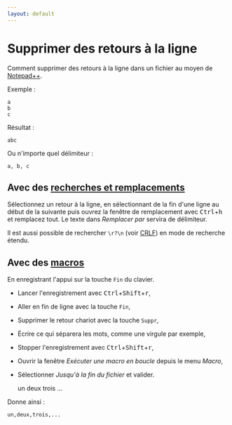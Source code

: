 ```yaml
---
layout: default
---
```

# Supprimer des retours à la ligne

Comment supprimer des retours à la ligne dans un fichier au moyen de [Notepad++](notepad++.md).

Exemple :

    a
    b
    c

Résultat :

    abc

Ou n'importe quel délimiteur :

    a, b, c

## Avec des [recherches et remplacements](recherches-et-remplacements.md)

Sélectionnez un retour à la ligne, en sélectionnant de la fin d'une ligne au début de la suivante puis ouvrez la fenêtre de remplacement avec <kbd>Ctrl</kbd>+<kbd>h</kbd> et remplacez tout. Le texte dans *Remplacer par* servira de délimiteur.

Il est aussi possible de rechercher `\r?\n` (voir [CRLF](https://fr.wikipedia.org/wiki/Carriage_Return_Line_Feed)) en mode de recherche étendu.

## Avec des [macros](macros.md)

En enregistrant l'appui sur la touche `Fin` du clavier.

- Lancer l'enregistrement avec <kbd>Ctrl</kbd>+<kbd>Shift</kbd>+<kbd>r</kbd>,
- Aller en fin de ligne avec la touche `Fin`,
- Supprimer le retour chariot avec la touche `Suppr`,
- Écrire ce qui séparera les mots, comme une virgule par exemple,
- Stopper l'enregistrement avec <kbd>Ctrl</kbd>+<kbd>Shift</kbd>+<kbd>r</kbd>,
- Ouvrir la fenêtre *Exécuter une macro en boucle* depuis le menu *Macro*,
- Sélectionner *Jusqu'à la fin du fichier* et valider.

    un
    deux
    trois
    ...

Donne ainsi :

    un,deux,trois,...
